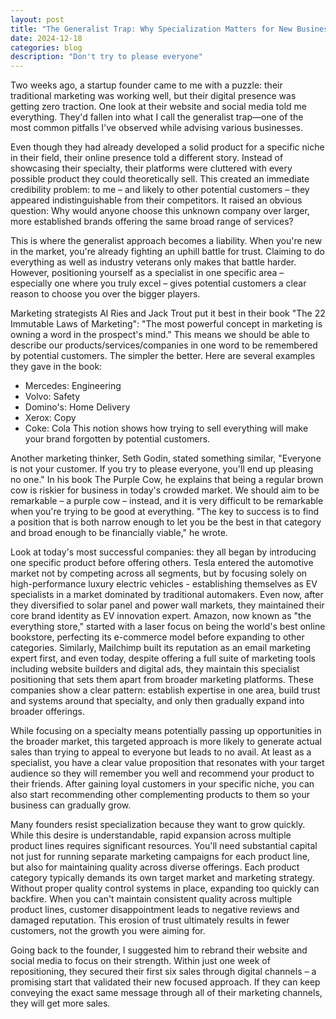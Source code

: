 ```yaml
---
layout: post
title: "The Generalist Trap: Why Specialization Matters for New Businesses"
date: 2024-12-18
categories: blog
description: "Don't try to please everyone"
---
```


Two weeks ago, a startup founder came to me with a puzzle: their traditional marketing was working well, but their digital presence was getting zero traction. One look at their website and social media told me everything. They'd fallen into what I call the generalist trap—one of the most common pitfalls I've observed while advising various businesses.

Even though they had already developed a solid product for a specific niche in their field, their online presence told a different story. Instead of showcasing their specialty, their platforms were cluttered with every possible product they could theoretically sell. This created an immediate credibility problem: to me – and likely to other potential customers – they appeared indistinguishable from their competitors. It raised an obvious question: Why would anyone choose this unknown company over larger, more established brands offering the same broad range of services?

This is where the generalist approach becomes a liability. When you're new in the market, you're already fighting an uphill battle for trust. Claiming to do everything as well as industry veterans only makes that battle harder. However, positioning yourself as a specialist in one specific area – especially one where you truly excel – gives potential customers a clear reason to choose you over the bigger players.

Marketing strategists Al Ries and Jack Trout put it best in their book "The 22 Immutable Laws of Marketing": "The most powerful concept in marketing is owning a word in the prospect's mind." This means we should be able to describe our products/services/companies in one word to be remembered by potential customers. The simpler the better. Here are several examples they gave in the book:
- Mercedes: Engineering
- Volvo: Safety 
- Domino's: Home Delivery 
- Xerox: Copy
- Coke: Cola
This notion shows how trying to sell everything will make your brand forgotten by potential customers.

Another marketing thinker, Seth Godin, stated something similar, "Everyone is not your customer. If you try to please everyone, you'll end up pleasing no one." In his book The Purple Cow, he explains that being a regular brown cow is riskier for business in today's crowded market. We should aim to be remarkable – a purple cow – instead, and it is very difficult to be remarkable when you're trying to be good at everything. "The key to success is to find a position that is both narrow enough to let you be the best in that category and broad enough to be financially viable," he wrote.

Look at today's most successful companies: they all began by introducing one specific product before offering others. Tesla entered the automotive market not by competing across all segments, but by focusing solely on high-performance luxury electric vehicles - establishing themselves as EV specialists in a market dominated by traditional automakers. Even now, after they diversified to solar panel and power wall markets, they maintained their core brand identity as EV innovation expert. Amazon, now known as "the everything store," started with a laser focus on being the world's best online bookstore, perfecting its e-commerce model before expanding to other categories. Similarly, Mailchimp built its reputation as an email marketing expert first, and even today, despite offering a full suite of marketing tools including website builders and digital ads, they maintain this specialist positioning that sets them apart from broader marketing platforms. These companies show a clear pattern: establish expertise in one area, build trust and systems around that specialty, and only then gradually expand into broader offerings.

While focusing on a specialty means potentially passing up opportunities in the broader market, this targeted approach is more likely to generate actual sales than trying to appeal to everyone but leads to no avail. At least as a specialist, you have a clear value proposition that resonates with your target audience so they will remember you well and recommend your product to their friends. After gaining loyal customers in your specific niche, you can also start recommending other complementing products to them so your business can gradually grow. 

Many founders resist specialization because they want to grow quickly. While this desire is understandable, rapid expansion across multiple product lines requires significant resources. You'll need substantial capital not just for running separate marketing campaigns for each product line, but also for maintaining quality across diverse offerings. Each product category typically demands its own target market and marketing strategy. Without proper quality control systems in place, expanding too quickly can backfire. When you can't maintain consistent quality across multiple product lines, customer disappointment leads to negative reviews and damaged reputation. This erosion of trust ultimately results in fewer customers, not the growth you were aiming for.

Going back to the founder, I suggested him to rebrand their website and social media to focus on their strength. Within just one week of repositioning, they secured their first six sales through digital channels – a promising start that validated their new focused approach. If they can keep conveying the exact same message through all of their marketing channels, they will get more sales.
